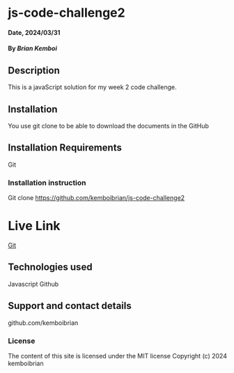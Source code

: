 # js-code-challenge2

#### Date, 2024/03/31

#### By *Brian Kemboi*

## Description
This is a javaScript solution for my week 2 code challenge.

## Installation
You use git clone to be able to download the documents in the GitHub

## Installation Requirements
Git

### Installation instruction
Git clone https://github.com/kemboibrian/js-code-challenge2


# Live Link
[Git](https://github.com/kemboibrian/js-code-challenge2)

## Technologies used
Javascript
Github

## Support and contact details
github.com/kemboibrian

### License
The content of this site is licensed under the MIT license
Copyright (c) 2024 kemboibrian
